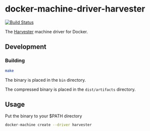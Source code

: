 docker-machine-driver-harvester
========
[![Build Status](https://github.com/harvester/docker-machine-driver-harvester/actions/workflows/release.yml/badge.svg)](https://github.com/harvester/docker-machine-driver-harvester/actions)

The [Harvester](https://github.com/harvester/harvester) machine driver for Docker.

## Development

### Building
```bash
make
```

The binary is placed in the `bin` directory.

The compressed binary is placed in the `dist/artifacts` directory.


## Usage

Put the binary to your $PATH directory

```bash
docker-machine create --driver harvester
```
